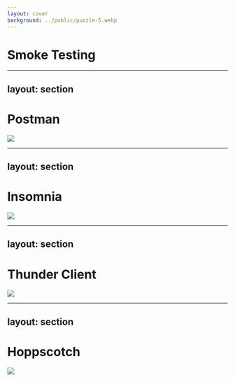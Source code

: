 ```yaml
---
layout: cover
background: ../public/puzzle-5.webp
---
```


# Smoke Testing

---
layout: section
---

<h1 class="flex gap-4 items-center justify-center text-[3rem]">
  <devicon:postman class="size-16" />
  Postman
</h1>

<a href="https://www.postman.com/" target="_blank">
  <img src="/public/postman.avif" />
</a>

---
layout: section
---

<h1 class="flex gap-4 items-center justify-center text-[3rem]">
  <devicon:insomnia class="size-16" />
  Insomnia
</h1>

<a href="https://insomnia.rest/" target="_blank">
  <img src="/public/insomnia.avif" />
</a>


---
layout: section
---

<h1 class="flex gap-4 items-center justify-center text-[3rem]">
  <inline-svg src="../public/thunder-client.svg" class="size-16 text-fuchsia-700" />
  Thunder Client
</h1>

<a href="https://www.thunderclient.com/" target="_blank">
  <img src="/public/thunder-client-v14.avif" />
</a>


---
layout: section
---

<h1 class="flex gap-4 items-center justify-center text-[3rem]">
  <inline-svg src="../public/hoppscotch.svg" class="size-16 text-fuchsia-700" />
  Hoppscotch
</h1>

<a href="https://hoppscotch.io/" target="_blank">
  <img src="/public/hoppscotch.avif" />
</a>
